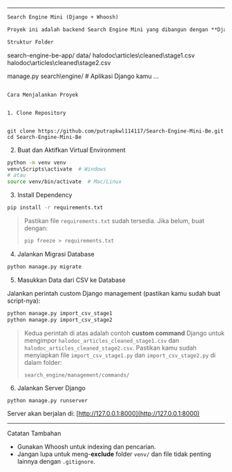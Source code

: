 

---

```markdown
Search Engine Mini (Django + Whoosh)

Proyek ini adalah backend Search Engine Mini yang dibangun dengan **Django** dan menggunakan **Whoosh** sebagai engine pencarian teks full-text. Project ini membaca dua file CSV dari folder `data/` dan memasukkan datanya ke database.

Struktur Folder

```

search-engine-be-app/
data/
halodoc\articles\cleaned\stage1.csv
 halodoc\articles\cleaned\stage2.csv
 
manage.py
search\engine/          # Aplikasi Django kamu
...

````

Cara Menjalankan Proyek


1. Clone Repository


git clone https://github.com/putrapkwl114117/Search-Engine-Mini-Be.git
cd Search-Engine-Mini-Be
````


2. Buat dan Aktifkan Virtual Environment

```bash
python -m venv venv
venv\Scripts\activate  # Windows
# atau
source venv/bin/activate  # Mac/Linux
```


3. Install Dependency

```bash
pip install -r requirements.txt
```

> Pastikan file `requirements.txt` sudah tersedia. Jika belum, buat dengan:
>
> ```bash
> pip freeze > requirements.txt
> ```


4. Jalankan Migrasi Database

```bash
python manage.py migrate
```


5. Masukkan Data dari CSV ke Database

Jalankan perintah custom Django management (pastikan kamu sudah buat script-nya):

```bash
python manage.py import_csv_stage1
python manage.py import_csv_stage2
```

> Kedua perintah di atas adalah contoh **custom command** Django untuk mengimpor `halodoc_articles_cleaned_stage1.csv` dan `halodoc_articles_cleaned_stage2.csv`. Pastikan kamu sudah menyiapkan file `import_csv_stage1.py` dan `import_csv_stage2.py` di dalam folder:
>
> ```
> search_engine/management/commands/
> ```


6. Jalankan Server Django

```bash
python manage.py runserver
```

Server akan berjalan di: [http://127.0.0.1:8000](http://127.0.0.1:8000)

---

Catatan Tambahan

* Gunakan Whoosh untuk indexing dan pencarian.
* Jangan lupa untuk meng-**exclude** folder `venv/` dan file tidak penting lainnya dengan `.gitignore`.

```

